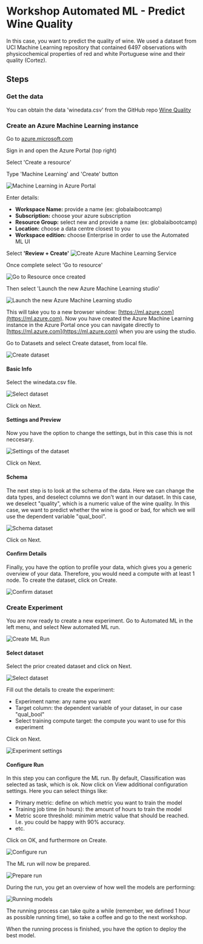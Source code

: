 # Workshop Automated ML - Predict Wine Quality

In this case, you want to predict the quality of wine. We used a dataset from UCI Machine Learning repository that contained 6497 observations with physicochemical properties of red and white Portuguese wine and their quality (Cortez).

## Steps

### Get the data

You can obtain the data 'winedata.csv' from the GitHub repo [Wine Quality](https://github.com/mdragt/WineQuality)

### Create an Azure Machine Learning instance

Go to [azure.microsoft.com](https://azure.microsoft.com/en-us/)

Sign in and open the Azure Portal (top right)

Select 'Create a resource'

Type 'Machine Learning' and 'Create' button

![Machine Learning in Azure Portal](docsimages/azure-portal-ml.PNG)

Enter details:
* **Workspace Name:** provide a name (ex: globalaibootcamp)
* **Subscription:** choose your azure subscription
* **Resource Group:** select new and provide a name (ex: globalaibootcamp)
* **Location:** choose a data centre closest to you
* **Workspace edition:** choose Enterprise in order to use the Automated ML UI

Select **'Review + Create'**
![Create Azure Machine Learning Service](docsimages/create-ml-service.PNG)

Once complete select 'Go to resource'

![Go to Resource once created](docsimages/resource-created.PNG)

Then select 'Launch the new Azure Machine Learning studio'

![Launch the new Azure Machine Learning studio](docsimages/ml-resource.PNG)

This will take you to a new browser window: [https://ml.azure.com](https://ml.azure.com). Now you have created the Azure Machine Learning instance in the Azure Portal once you can navigate directly to [https://ml.azure.com](https://ml.azure.com) when you are using the studio.


Go to Datasets and select Create dataset, from local file.

![Create dataset](docsimages/createDataset.png)

#### Basic Info

Select the winedata.csv file.

![Select dataset](docsimages/importData.png)

Click on Next.

#### Settings and Preview

Now you have the option to change the settings, but in this case this is not neccesary.

![Settings of the dataset](docsimages/settingsData.png)

Click on Next.

#### Schema

The next step is to look at the schema of the data. Here we can change the data types, and deselect columns we don't want in our dataset. In this case, we deselect "quality", which is a numeric value of the wine quality. In this case, we want to predict whether the wine is good or bad, for which we will use the dependent variable "qual_bool".

![Schema dataset](docsimages/schemaData.png)

Click on Next.

#### Confirm Details

Finally, you have the option to profile your data, which gives you a generic overview of your data. Therefore, you would need a compute with at least 1 node.
To create the dataset, click on Create.

![Confirm dataset](docsimages/finalCreateDataset.png)

### Create Experiment

You are now ready to create a new experiment. Go to Automated ML in the left menu, and select New automated ML run.

![Create ML Run](docsimages/createMLRun.png)

#### Select dataset

Select the prior created dataset and click on Next.

![Select dataset](docsimages/selectDataset.png)

Fill out the details to create the experiment:

* Experiment name: any name you want
* Target column: the dependent variable of your dataset, in our case "qual_bool"
* Select training compute target: the compute you want to use for this experiment

Click on Next.

![Experiment settings](docsimages/experimentSettings.png)

#### Configure Run

In this step you can configure the ML run. By default, Classification was selected as task, which is ok. Now click on View additional configuration settings. Here you can select things like:

* Primary metric: define on which metric you want to train the model
* Training job time (in hours): the amount of hours to train the model
* Metric score threshold: minimim metric value that should be reached. I.e. you could be happy with 90% accuracy.
* etc.

Click on OK, and furthermore on Create.

![Configure run](docsimages/configureRun.png)

The ML run will now be prepared.

![Prepare run](docsimages/preparingRUn.png)

During the run, you get an overview of how well the models are performing:

![Running models](docsimages/runningModels.png)

The running process can take quite a while (remember, we defined 1 hour as possible running time), so take a coffee and go to the next workshop.

When the running process is finished, you have the option to deploy the best model.
